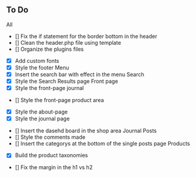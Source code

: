 ## To Do

All
- [] Fix the if statement for the border bottom in the header
- [] Clean the header.php file using template
- [] Organize the plugins files
- [x] Add custom fonts
- [x] Style the footer
Menu
- [x] Insert the search bar with effect in the menu
Search
- [x] Style the Search Results page
Front page
- [x] Style the front-page journal
- [] Style the front-page product area
- [x] Style the about-page
- [x] Style the journal page
- [] Insert the dasehd board in the shop area
Journal Posts
- [] Style the comments made
- [] Insert the categorys at the bottom of the single posts page
Products
- [x] Build the product taxonomies
- [] Fix the margin in the h1 vs h2
